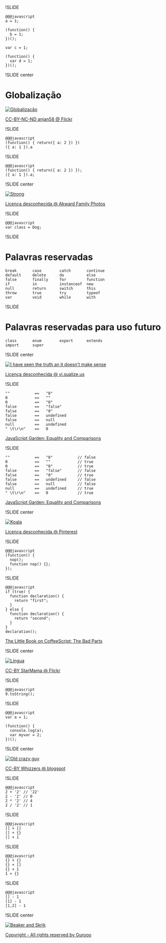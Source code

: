 !SLIDE

    @@@javascript
    a = 1;

    (function() {
      b = 1;
    })();

    var c = 1;

    (function() {
      var d = 1;
    })();

!SLIDE center

# Globalização

[![Globalização](globe.jpg "Globalização")](https://secure.flickr.com/photos/anjan58/1281306048/)

<a class='cc' href='https://secure.flickr.com/photos/anjan58/1281306048/'>CC-BY-NC-ND anjan58 @ Flickr</a>

!SLIDE

    @@@javascript
    (function() { return({ a: 2 }) })
    ({ a: 1 }).a

!SLIDE

    @@@javascript
    (function() { return({ a: 2 }) });
    ({ a: 1 }).a;

!SLIDE center

[![Strong](strong.jpg "Strong")](http://awkwardfamilyphotos.com/page/11/)

<a class='cc' href='http://awkwardfamilyphotos.com/page/11/'>Licença desconhecida @ Akward Family Photos</a>

!SLIDE

    @@@javascript
    var class = Dog;

!SLIDE

# Palavras reservadas

    break       case        catch       continue
    default     delete      do          else
    false       finally     for         function
    if          in          instanceof  new
    null        return      switch      this
    throw       true        try         typeof
    var         void        while       with

!SLIDE

# Palavras reservadas **para uso futuro**

    class       enum        export      extends
    import      super

!SLIDE center

[![I have seen the truth an it doesn't make sense](truth_sense.jpg "I have seen the truth an it doesn't make sense")](http://vi.sualize.us/savingoldlittervia\_photosmag\_billboards\_text\_truth\_humor\_picture\_2dJC.html)

<a class='cc' href='http://vi.sualize.us/savingoldlittervia_photosmag_billboards_text_truth_humor_picture_2dJC.html'>Licença desconhecida @ vi.sualize.us</a>

!SLIDE

    ""           ==   "0"
    0            ==   ""
    0            ==   "0"
    false        ==   "false"
    false        ==   "0"
    false        ==   undefined
    false        ==   null
    null         ==   undefined
    " \t\r\n"    ==   0

<a class='cc' href='http://bonsaiden.github.com/JavaScript-Garden/#types.equality'>JavaScript Garden: Equality and Comparisons</a>

!SLIDE

    ""           ==   "0"           // false
    0            ==   ""            // true
    0            ==   "0"           // true
    false        ==   "false"       // false
    false        ==   "0"           // true
    false        ==   undefined     // false
    false        ==   null          // false
    null         ==   undefined     // true
    " \t\r\n"    ==   0             // true

<a class='cc' href='http://bonsaiden.github.com/JavaScript-Garden/#types.equality'>JavaScript Garden: Equality and Comparisons</a>

!SLIDE center

[![Koala](koala.jpg "Koala")](https://pinterest.com/pin/294985844312254486/)

<a class='cc' href='https://pinterest.com/pin/294985844312254486/'>Licença desconhecida @ Pinterest</a>

!SLIDE

    @@@javascript
    (function() {
      nop();
      function nop() {};
    });

!SLIDE

    @@@javascript
    if (true) {
      function declaration() {
        return "first";
      }
    } else {
      function declaration() {
        return "second";
      }
    }
    declaration();

<a class='cc' href='http://arcturo.github.com/library/coffeescript/07_the_bad_parts.html'>The Little Book on CoffeeScript: The Bad Parts</a>

!SLIDE center

[![Língua](tongue.jpg "Língua")](https://secure.flickr.com/photos/thestarmama/69575266/)

<a class='cc' href='https://secure.flickr.com/photos/thestarmama/69575266/'>CC-BY StarMama @ Flickr</a>

!SLIDE

    @@@javascript
    9.toString();

!SLIDE

    @@@javascript
    var a = 1;

    (function() {
      console.log(a);
      var myvar = 2;
    })();

!SLIDE center

[![Old crazy guy](old_crazy_guy.jpg "Old crazy guy")](http://thewhizzer.blogspot.com.br/2010/01/i-had-bad-day-today.html)

<a class='cc' href='http://thewhizzer.blogspot.com.br/2010/01/i-had-bad-day-today.html'>CC-BY Whizzers @ blogspot</a>

!SLIDE

    @@@javascript
    2 + '2' // '22'
    2 - '2' // 0
    2 * '2' // 4
    2 / '2' // 1

!SLIDE

    @@@javascript
    [] + []
    [] + {}
    [] + 1

!SLIDE

    @@@javascript
    {} + {}
    {} + []
    {} + 1
    1 + {}

!SLIDE

    @@@javascript
    [] - 1
    [1] - 1
    [1,2] - 1

!SLIDE center

[![Beaker and Skrik](beaker.jpg "Beaker and Skrik")](https://secure.flickr.com/photos/gurooo/5746534088/)

<a class='cc' href='https://secure.flickr.com/photos/gurooo/5746534088/'>Copyright - All rights reserved by Gurooo</a>
